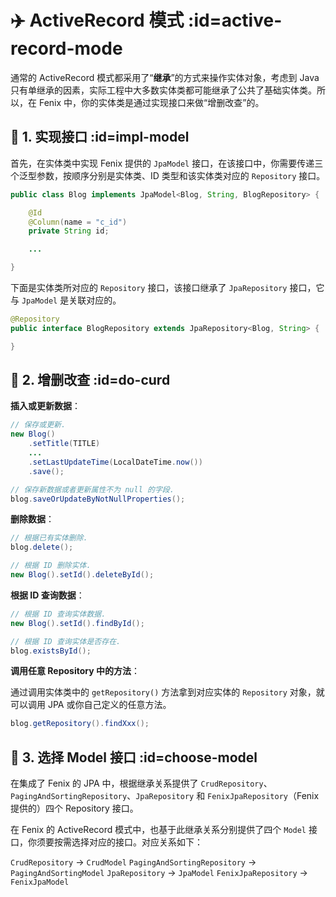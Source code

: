 # ✈️ ActiveRecord 模式 :id=active-record-mode

通常的 ActiveRecord 模式都采用了“**继承**”的方式来操作实体对象，考虑到 Java 只有单继承的因素，实际工程中大多数实体类都可能继承了公共了基础实体类。所以，在 Fenix 中，你的实体类是通过实现接口来做“增删改查”的。

## 🍡 1. 实现接口 :id=impl-model

首先，在实体类中实现 Fenix 提供的 `JpaModel` 接口，在该接口中，你需要传递三个泛型参数，按顺序分别是实体类、ID 类型和该实体类对应的 `Repository` 接口。

```java
public class Blog implements JpaModel<Blog, String, BlogRepository> {

    @Id
    @Column(name = "c_id")
    private String id;

    ...

}
```

下面是实体类所对应的 `Repository` 接口，该接口继承了 `JpaRepository` 接口，它与 `JpaModel` 是关联对应的。

```java
@Repository
public interface BlogRepository extends JpaRepository<Blog, String> {

}
```

## 🥮 2. 增删改查 :id=do-curd

**插入或更新数据**：

```java
// 保存或更新.
new Blog()
    .setTitle(TITLE)
    ...
    .setLastUpdateTime(LocalDateTime.now())
    .save();

// 保存新数据或者更新属性不为 null 的字段.
blog.saveOrUpdateByNotNullProperties();
```

**删除数据**：

```java
// 根据已有实体删除.
blog.delete();

// 根据 ID 删除实体.
new Blog().setId().deleteById();
```

**根据 ID 查询数据**：

```java
// 根据 ID 查询实体数据.
new Blog().setId().findById();

// 根据 ID 查询实体是否存在.
blog.existsById();
```

**调用任意 Repository 中的方法**：

通过调用实体类中的 `getRepository()` 方法拿到对应实体的 `Repository` 对象，就可以调用 JPA 或你自己定义的任意方法。

```java
blog.getRepository().findXxx();
```

## 🍣 3. 选择 Model 接口 :id=choose-model

在集成了 Fenix 的 JPA 中，根据继承关系提供了 `CrudRepository`、`PagingAndSortingRepository`、`JpaRepository` 和 `FenixJpaRepository`（Fenix 提供的）四个 Repository 接口。

在 Fenix 的 ActiveRecord 模式中，也基于此继承关系分别提供了四个 `Model` 接口，你须要按需选择对应的接口。对应关系如下：

`CrudRepository` -> `CrudModel`
`PagingAndSortingRepository` -> `PagingAndSortingModel`
`JpaRepository` -> `JpaModel`
`FenixJpaRepository` -> `FenixJpaModel`
